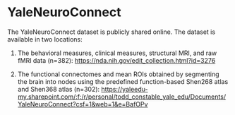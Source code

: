 # YaleNeuroConnect

The YaleNeuroConnect dataset is publicly shared online. The dataset is available in two locations: 

1. The behavioral measures, clinical measures, structural MRI, and raw fMRI data (n=382): https://nda.nih.gov/edit_collection.html?id=3276 

2. The functional connectomes and mean ROIs obtained by segmenting the brain into nodes using the predefined function-based Shen268 atlas and Shen368 atlas (n=302): https://yaleedu-my.sharepoint.com/:f:/r/personal/todd_constable_yale_edu/Documents/YaleNeuroConnect?csf=1&web=1&e=BafOPv







